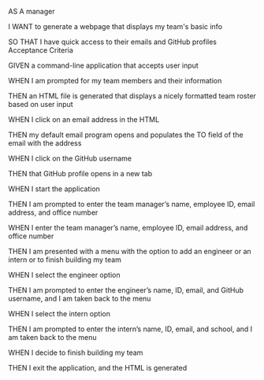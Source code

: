 AS A manager

I WANT to generate a webpage that displays my team's basic info

SO THAT I have quick access to their emails and GitHub profiles
Acceptance Criteria

GIVEN a command-line application that accepts user input

WHEN I am prompted for my team members and their information

THEN an HTML file is generated that displays a nicely formatted team roster based on user input

WHEN I click on an email address in the HTML

THEN my default email program opens and populates the TO field of the email with the address

WHEN I click on the GitHub username

THEN that GitHub profile opens in a new tab

WHEN I start the application

THEN I am prompted to enter the team manager’s name, employee ID, email address, and office number

WHEN I enter the team manager’s name, employee ID, email address, and office number

THEN I am presented with a menu with the option to add an engineer or an intern or to finish building my team

WHEN I select the engineer option

THEN I am prompted to enter the engineer’s name, ID, email, and GitHub username, and I am taken back to the menu

WHEN I select the intern option

THEN I am prompted to enter the intern’s name, ID, email, and school, and I am taken back to the menu

WHEN I decide to finish building my team

THEN I exit the application, and the HTML is generated